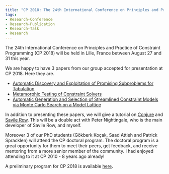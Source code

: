 ```yaml
---
title: "CP 2018: The 24th International Conference on Principles and Practice of Constraint Programming"
tags:
- Research-Conference
- Research-Publication
- Research-Talk
- Research
---
```



The 24th International Conference on Principles and Practice of Constraint Programming (CP 2018) will be held in Lille, France between August 27 and 31 this year.

We are happy to have 3 papers from our group accepted for presentation at CP 2018. Here they are.

- [Automatic Discovery and Exploitation of Promising Subproblems for Tabulation](/files/fulltext/2018/CP2018-Tabulation.pdf)
- [Metamorphic Testing of Constraint Solvers](/files/fulltext/CP2018-Testing.pdf)
- [Automatic Generation and Selection of Streamlined Constraint Models via Monte Carlo Search on a Model Lattice](/files/fulltext/CP2018-Streamlining.pdf)

In addition to presenting these papers, we will give a tutorial on [Conjure](http://conjure.readthedocs.io/en/latest/welcome.html) and [Savile Row](https://savilerow.cs.st-andrews.ac.uk/). This will be a double act with Peter Nightingale, who is the main developer of Savile Row, and myself.

Moreover 3 of our PhD students (Gökberk Koçak, Saad Attieh and Patrick Spracklen) will attend the CP doctoral program. The doctoral program is a great opportunity for them to meet their peers, get feedback, and receive mentoring from a more senior member of the community. I had enjoyed attending to it at CP 2010 - 8 years ago already!

A preliminary program for CP 2018 is available [here](http://cp2018.a4cp.org/program.html).

